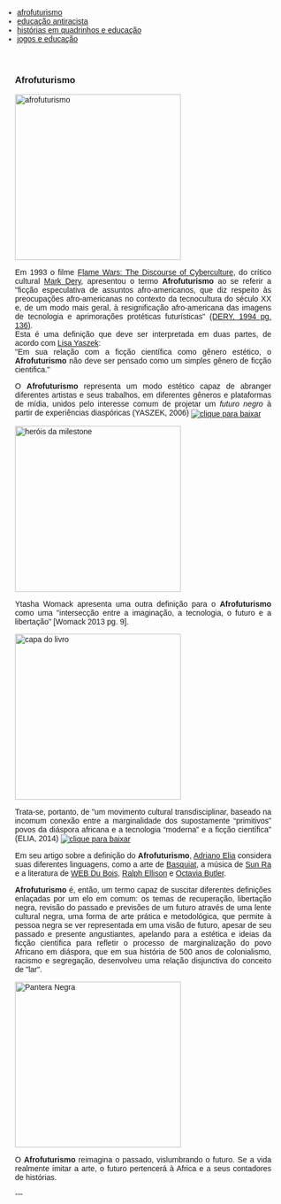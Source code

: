 
<html lang="pt-BR">
<head>
    <meta charset="UTF-8">
    <meta name="viewport" content="width=device-width, initial-scale=1.0">
    <title>Menu de Navegação</title>
    <style>
        body {
            font-family: Arial, sans-serif;
        }
        .menu {
            background-color: #333;
            overflow: hidden;
        }
        .menu a {
            float: left;
            display: block;
            color: white;
            text-align: center;
            padding: 14px 16px;
            text-decoration: none;
        }
        .menu a:hover {
            background-color: #ddd;
            color: black;
        }
        .content {
            padding: 20px;
        }
    </style>
</head>
<body>

<div class="navbar">
  <div class="navbar-inner">
      <ul class="nav">
          <li><a href="/pages/pesquisa/pesquisa_afro.html">afrofuturismo</a></li>
          <li><a href="/pages/pesquisa/pesquisa_edu.html">educação antiracista</a></li>
          <li><a href="/pages/pesquisa/pesquisa_hq.html">histórias em quadrinhos e educação</a></li>
          <li><a href="/pages/pesquisa/pesquisa_jogos.html">jogos e educação</a></li>
      </ul>
  </div>
</div>

<div class="content">
    <h3 id="afrofuturismo">Afrofuturismo</h3>
    <p><img src="https://itxesco.github.io/assets/figuras/afro/afro_revolt.jpg" alt="afrofuturismo" style="height: 300px; width: auto; object-fit: cover; margin: 0 auto;"></p>
    <p style="text-align: justify;">Em 1993 o filme <a href="https://www.wired.com/1995/01/flame-wars/">Flame Wars: The Discourse of Cyberculture</a>, do crítico cultural <a href="https://en.wikipedia.org/wiki/Mark_Dery">Mark Dery</a>, apresentou o termo <strong>Afrofuturismo</strong>  ao se referir a "ficção especulativa de assuntos afro-americanos, que diz respeito às preocupações afro-americanas no contexto da tecnocultura do século XX e, de um modo mais geral, à resignificação afro-americana das imagens de tecnologia e aprimorações protéticas futurísticas" <a href="https://www.jstor.org/stable/20719430?seq=1">(DERY, 1994 pg. 136)</a>.   <br />
    Esta é uma definição que deve ser interpretada em duas partes, de acordo com <a href="https://www.iac.gatech.edu/people/faculty/yaszek">Lisa Yaszek</a>:  <br /> "Em sua relação com a ficção científica como gênero estético, o <strong>Afrofuturismo</strong> não deve ser pensado como um simples gênero de ficção cientifica."</p>
    <p style="text-align: justify;">O <strong>Afrofuturismo</strong> representa um modo estético capaz de abranger diferentes artistas e seus trabalhos, em diferentes gêneros e plataformas de mídia, unidos pelo  interesse comum de projetar um <i>futuro negro</i> à partir de experiências diaspóricas (YASZEK, 2006) <a href="https://itxesco.github.io/assets/afrofuturismo/Afrofuturism_science_fiction_and_the_his.pdf"><img src="https://itxesco.github.io/imagens/icones/icons16/pdf-icon.png" alt="clique para baixar" style="vertical-align: middle;"></a></p>
    <p style="text-align: justify;"><a href="https://www.chicagoreviewpress.com/afrofuturism-products-9781613747964.php"><img src="https://itxesco.github.io/assets/figuras/afro/milestone.jpg" alt="heróis da milestone" style="height: 300px; width: auto; object-fit: cover; margin: 0 auto;"></a></p>
    <p style="text-align: justify;">Ytasha Womack apresenta uma outra definição para o <strong>Afrofuturismo</strong>  como uma "intersecção entre a imaginação, a tecnologia, o futuro e a libertação" [Womack 2013 pg. 9].</p>
    <p><img src="https://itxesco.github.io/assets/figuras/afro/capa_afrofuturismo.jpg" alt="capa do livro" style="height: 300px; width: auto; object-fit: cover; margin: 0 auto;"></p>
    <p style="text-align: justify;">Trata-se, portanto, de "um movimento cultural transdisciplinar, baseado na incomum conexão  entre a marginalidade dos supostamente “primitivos” povos da diáspora africana e a tecnologia “moderna” e a ficção científica"(ELIA, 2014) <a href="https://itxesco.github.io/assets/afrofuturismo/The_Languages_of_Afrofuturism.pdf"><img src="https://itxesco.github.io/imagens/icones/icons16/pdf-icon.png" alt="clique para baixar" style="vertical-align: middle;"></a></p>
    <p style="text-align: justify;">Em seu artigo sobre a definição do <strong>Afrofuturismo</strong>, <a href="https://host.uniroma3.it/docenti/elia/">Adriano Elia</a> considera suas diferentes linguagens, como a arte de <a href="https://www.guiadasartes.com.br/jean-michel-basquiat/biografia">Basquiat</a>, a música de <a href="http://www.sunraarkestra.com">Sun Ra</a> e a literatura de <a href="https://en.wikipedia.org/wiki/W._E._B._Du_Bois">WEB Du Bois</a>, <a href="https://en.wikipedia.org/wiki/Ralph_Ellison"> Ralph Ellison</a> e <a href="https://en.wikipedia.org/wiki/Octavia_E._Butler"> Octavia Butler</a>. <br />  
<p>
<p style="text-align: justify;"><strong>Afrofuturismo</strong> é, então, um termo capaz de suscitar diferentes definições enlaçadas por um elo em comum: os temas de recuperação, libertação negra,  revisão do passado e previsões de um futuro através de uma lente cultural negra, uma forma de arte prática e metodológica, que permite à pessoa negra se ver representada em uma visão de futuro, apesar de seu passado e presente angustiantes,  apelando para a estética e ideias da ficção científica para refletir o processo de marginalização do povo Africano em diáspora, que em sua história de 500 anos de colonialismo, racismo e segregação, desenvolveu uma relação disjunctiva do conceito de "lar". </p>
<p>
<img src="https://itxesco.github.io/assets/figuras/afro/blackpanther.jpg" alt="Pantera Negra" style="height: 300px; width: auto; object-fit: cover;">
<p>
<p style="text-align: justify;">O <strong>Afrofuturismo</strong> reimagina o passado, vislumbrando o futuro. Se a vida realmente imitar a arte, o futuro pertencerá à Africa e a seus contadores de histórias.</p>


<p>
---
